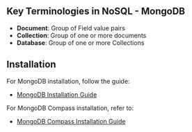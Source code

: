 ## Key Terminologies in NoSQL - MongoDB

- **Document**: Group of Field value pairs
- **Collection**: Group of one or more documents
- **Database**: Group of one or more Collections

## Installation

For MongoDB installation, follow the guide:

- [MongoDB Installation Guide](https://www.mongodb.com/docs/manual/installation/)

For MongoDB Compass installation, refer to:

- [MongoDB Compass Installation Guide](https://www.mongodb.com/docs/compass/current/install/)